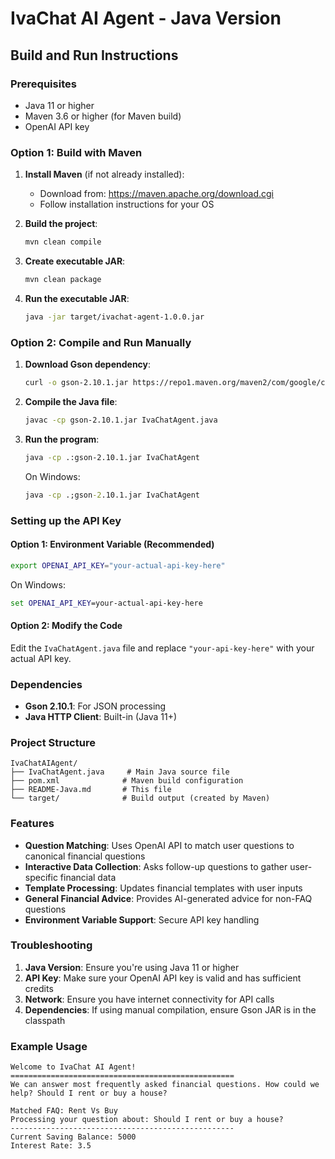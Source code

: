 # IvaChat AI Agent - Java Version

## Build and Run Instructions

### Prerequisites
- Java 11 or higher
- Maven 3.6 or higher (for Maven build)
- OpenAI API key

### Option 1: Build with Maven

1. **Install Maven** (if not already installed):
   - Download from: https://maven.apache.org/download.cgi
   - Follow installation instructions for your OS

2. **Build the project**:
   ```bash
   mvn clean compile
   ```

3. **Create executable JAR**:
   ```bash
   mvn clean package
   ```

4. **Run the executable JAR**:
   ```bash
   java -jar target/ivachat-agent-1.0.0.jar
   ```

### Option 2: Compile and Run Manually

1. **Download Gson dependency**:
   ```bash
   curl -o gson-2.10.1.jar https://repo1.maven.org/maven2/com/google/code/gson/gson/2.10.1/gson-2.10.1.jar
   ```

2. **Compile the Java file**:
   ```bash
   javac -cp gson-2.10.1.jar IvaChatAgent.java
   ```

3. **Run the program**:
   ```bash
   java -cp .:gson-2.10.1.jar IvaChatAgent
   ```

   On Windows:
   ```cmd
   java -cp .;gson-2.10.1.jar IvaChatAgent
   ```

### Setting up the API Key

#### Option 1: Environment Variable (Recommended)
```bash
export OPENAI_API_KEY="your-actual-api-key-here"
```

On Windows:
```cmd
set OPENAI_API_KEY=your-actual-api-key-here
```

#### Option 2: Modify the Code
Edit the `IvaChatAgent.java` file and replace `"your-api-key-here"` with your actual API key.

### Dependencies
- **Gson 2.10.1**: For JSON processing
- **Java HTTP Client**: Built-in (Java 11+)

### Project Structure
```
IvaChatAIAgent/
├── IvaChatAgent.java     # Main Java source file
├── pom.xml              # Maven build configuration
├── README-Java.md       # This file
└── target/              # Build output (created by Maven)
```

### Features
- **Question Matching**: Uses OpenAI API to match user questions to canonical financial questions
- **Interactive Data Collection**: Asks follow-up questions to gather user-specific financial data
- **Template Processing**: Updates financial templates with user inputs
- **General Financial Advice**: Provides AI-generated advice for non-FAQ questions
- **Environment Variable Support**: Secure API key handling

### Troubleshooting
1. **Java Version**: Ensure you're using Java 11 or higher
2. **API Key**: Make sure your OpenAI API key is valid and has sufficient credits
3. **Network**: Ensure you have internet connectivity for API calls
4. **Dependencies**: If using manual compilation, ensure Gson JAR is in the classpath

### Example Usage
```
Welcome to IvaChat AI Agent!
==================================================
We can answer most frequently asked financial questions. How could we help? Should I rent or buy a house?

Matched FAQ: Rent Vs Buy
Processing your question about: Should I rent or buy a house?
--------------------------------------------------
Current Saving Balance: 5000
Interest Rate: 3.5
```
